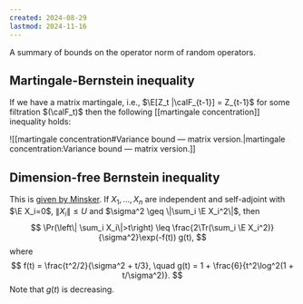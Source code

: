 ```yaml
---
created: 2024-08-29
lastmod: 2024-11-16
---
```


A summary of bounds on the operator norm of random operators. 

## Martingale-Bernstein inequality 
If we have a matrix martingale, i.e., $\E[Z_t |\calF_{t-1}] = Z_{t-1}$ for some filtration $(\calF_t)$ then the following [[martingale concentration]] inequality holds: 

![[martingale concentration#Variance bound — matrix version.|martingale concentration:Variance bound — matrix version.]]

## Dimension-free Bernstein inequality 
This is [given by Minsker](https://sminsker.wordpress.com/wp-content/uploads/2013/03/bernstein-inequality_preprint.pdf). If $X_1,\dots,X_n$ are independent and self-adjoint with $\E X_i=0$, $\|X_i\|\leq U$  and $\sigma^2 \geq \|\sum_i \E X_i^2\|$, then 
$$
\Pr(\left\| \sum_i X_i\|>t\right) \leq \frac{2\Tr(\sum_i \E X_i^2)}{\sigma^2}\exp(-f(t)) g(t),
$$
where 
$$
f(t) = \frac{t^2/2}{\sigma^2 + t/3}, \quad g(t) = 1 + \frac{6}{t^2\log^2(1 + t/\sigma^2)}.
$$
Note that $g(t)$ is decreasing. 